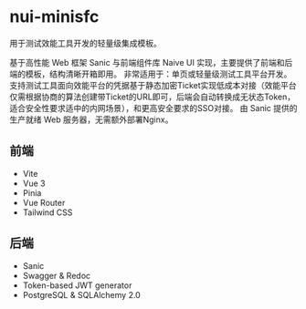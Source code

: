 # nui-minisfc
用于测试效能工具开发的轻量级集成模板。

基于高性能 Web 框架 Sanic 与前端组件库 Naive UI 实现，主要提供了前端和后端的模板，结构清晰开箱即用。
非常适用于：单页或轻量级测试工具平台开发。
支持测试工具面向效能平台的凭据基于静态加密Ticket实现低成本对接（效能平台仅需根据协商的算法创建带Ticket的URL即可，后端会自动转换成无状态Token，适合安全性要求适中的内网场景），和更高安全要求的SSO对接。
由 Sanic 提供的生产就绪 Web 服务器，无需额外部署Nginx。

## 前端

- Vite
- Vue 3
- Pinia
- Vue Router
- Tailwind CSS

## 后端

- Sanic
- Swagger & Redoc
- Token-based JWT generator
- PostgreSQL & SQLAlchemy 2.0
